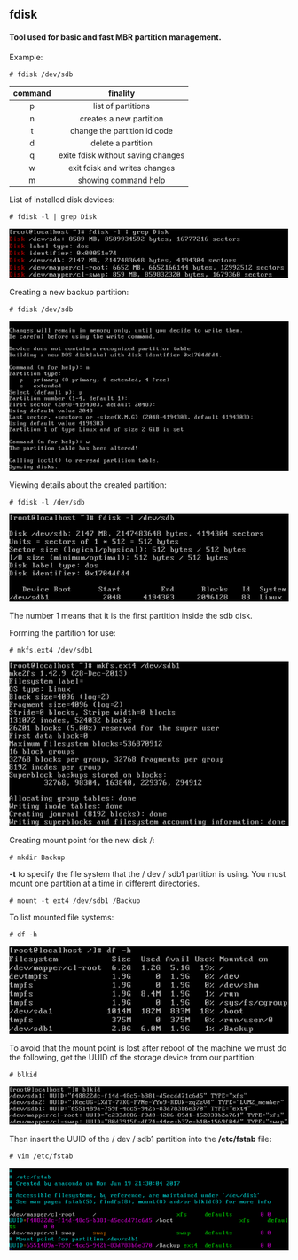 ## fdisk

#### Tool used for basic and fast MBR partition management.

<p>Example: </p>

```
# fdisk /dev/sdb
```

| command |              finality              |
|:-------:|:----------------------------------:|
|    p    | list of partitions                 |
|    n    | creates a new partition            |
|    t    | change the partition id code       |
|    d    | delete a partition                 |
|    q    | exite fdisk without saving changes |
|    w    | exit fdisk and writes changes      |
|    m    | showing command help               |

<p>List of installed disk devices: </p>

```
# fdisk -l | grep Disk
```

![fdisk-l|grepDisk](https://github.com/ThiagoMartinsdeMelo/Linux/blob/master/img/partitions/01.fdisk-lgrepDisk.png)

<p>Creating a new backup partition: </p>

```
# fdisk /dev/sdb
```

![fdisk -dev-sdb](https://github.com/ThiagoMartinsdeMelo/Linux/blob/master/img/partitions/02.fdisk-dev-sdb%20-%20Copia.png)

<p>Viewing details about the created partition: </p>

```
# fdisk -l /dev/sdb
```

![fdisk -l-dev-sdb](https://github.com/ThiagoMartinsdeMelo/Linux/blob/master/img/partitions/03.fdisk-l-dev-sdb.png)

<p>The number 1 means that it is the first partition inside the sdb disk.</p>

<p>Forming the partition for use: </p>

```
# mkfs.ext4 /dev/sdb1
```
![mkfs.ext4 -dev-sdb1](https://github.com/ThiagoMartinsdeMelo/Linux/blob/master/img/partitions/04.mkfs-ext4-dev-sdb-1.png)

<p>Creating mount point for the new disk /: </p>

```
# mkdir Backup
```

<p><strong>-t</strong> to specify the file system that the / dev / sdb1 partition is using. You must mount one partition at a time in different directories.</p>

```
# mount -t ext4 /dev/sdb1 /Backup
```

<p>To list mounted file systems: </p>

```
# df -h
```

![df-h](https://github.com/ThiagoMartinsdeMelo/Linux/blob/master/img/partitions/05.df-h.png)

<p>To avoid that the mount point is lost after reboot of the machine we must do the following, get the UUID of the storage device from our partition: </p>

```
# blkid
```

![blkid](https://github.com/ThiagoMartinsdeMelo/Linux/blob/master/img/partitions/06.blkid.png)

<p>Then insert the UUID of the / dev / sdb1 partition into the <strong>/etc/fstab</strong> file: </p>

```
# vim /etc/fstab
```
![vi etc-fstab](https://github.com/ThiagoMartinsdeMelo/Linux/blob/master/img/partitions/7.vim-etc-fstab.png)









